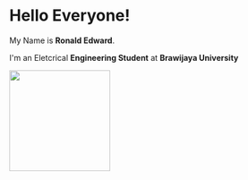 # Hello Everyone! 

My Name is **Ronald Edward**.

I'm an Eletcrical **Engineering Student** at **Brawijaya University**

<p align="left">
<a href="https://github.com/RonaldEdward2">
  <img height="180em" src="https://github-readme-stats-eight-theta.vercel.app/api?username=RonaldEdward2&show_icons=true&theme=algolia&include_all_commits=true&count_private=true"/>
</a>
</p>
